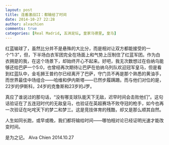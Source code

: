 ```yaml
---
layout: post
title: 连番激战II：都输给了时间
date: 2014-10-27 22:28
author: alvachien
comments: true
categories: [Real Madrid, 五洲足坛, 皇家马德里, 皇马]
---
```

红蓝输球了，虽然比分并不是悬殊的大比分，而是相对让双方都能接受的一个“1:3”，但，下半场白衣军团完全在场面上和气势上压制住了红蓝军团。作为白衣拥趸的我，在这个场景下，却始终开心不起来。好吧，我无次数想过在伯纳乌能够还给巴萨一个5:0，也曾经再次期待让巴萨在伯纳乌列队欢迎冠军皇马，但是看到红蓝队中，金毛狮王普约尔已经离开了巴萨，守门员不再是那个熟悉的黄油手，而世界最佳中场组合——哈维和伊内斯塔——已然步履蹒跚。而与他们对位的是，22岁的伊斯科，24岁的克鲁斯和23岁的J罗。

真应了谁说过的那句话，“没有哪支球队能天下无敌，迟早时间会击败他们”。这句话验证在了五连冠时代的无敌皇马，也验证在英超赛场不败夺冠的枪手，如今也再一次验证在叱咤天下的梦二和梦三。这是竞技体育的残酷，却又是那么顺其自然。

人生如同长跑，或早或晚，我们都将输给时间——哪怕相对论已经证明光速才能改变时间。

是为之记。
Alva Chien
2014.10.27
